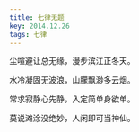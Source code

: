 ```yaml
---
title: 七律无题
key: 2014.12.26
tags: 七律
---
```


尘喧避让总无缘，漫步滨江正冬天。

水冷凝固无波浪，山朦飘渺多云烟。

常求寂静心先静，入定简单身欲单。

莫说滩涂没绝妙，人闲即可当神仙。

</br>

